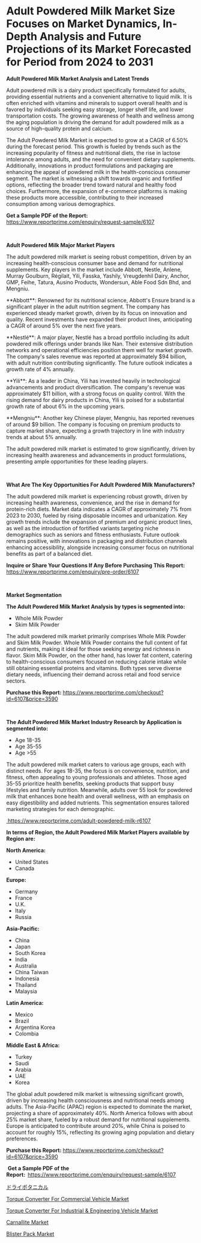 <p><h1>Adult Powdered Milk Market Size Focuses on Market Dynamics, In-Depth Analysis and Future Projections of its Market Forecasted for Period from 2024 to 2031</h1></p><p><strong>Adult Powdered Milk Market Analysis and Latest Trends</strong></p>
<p><p>Adult powdered milk is a dairy product specifically formulated for adults, providing essential nutrients and a convenient alternative to liquid milk. It is often enriched with vitamins and minerals to support overall health and is favored by individuals seeking easy storage, longer shelf life, and lower transportation costs. The growing awareness of health and wellness among the aging population is driving the demand for adult powdered milk as a source of high-quality protein and calcium.</p><p>The Adult Powdered Milk Market is expected to grow at a CAGR of 6.50% during the forecast period. This growth is fueled by trends such as the increasing popularity of fitness and nutritional diets, the rise in lactose intolerance among adults, and the need for convenient dietary supplements. Additionally, innovations in product formulations and packaging are enhancing the appeal of powdered milk in the health-conscious consumer segment. The market is witnessing a shift towards organic and fortified options, reflecting the broader trend toward natural and healthy food choices. Furthermore, the expansion of e-commerce platforms is making these products more accessible, contributing to their increased consumption among various demographics.</p></p>
<p><strong>Get a Sample PDF of the Report:&nbsp;</strong> <a href="https://www.reportprime.com/enquiry/request-sample/6107">https://www.reportprime.com/enquiry/request-sample/6107</a></p>
<p>&nbsp;</p>
<p><strong>Adult Powdered Milk Major Market Players</strong></p>
<p><p>The adult powdered milk market is seeing robust competition, driven by an increasing health-conscious consumer base and demand for nutritional supplements. Key players in the market include Abbott, Nestle, Anlene, Murray Goulburn, Régilait, Yili, Fasska, Yashily, Vreugdenhil Dairy, Anchor, GMP, Feihe, Tatura, Ausino Products, Wondersun, Able Food Sdn Bhd, and Mengniu.</p><p>**Abbott**: Renowned for its nutritional science, Abbott's Ensure brand is a significant player in the adult nutrition segment. The company has experienced steady market growth, driven by its focus on innovation and quality. Recent investments have expanded their product lines, anticipating a CAGR of around 5% over the next five years.</p><p>**Nestlé**: A major player, Nestlé has a broad portfolio including its adult powdered milk offerings under brands like Nan. Their extensive distribution networks and operational efficiencies position them well for market growth. The company's sales revenue was reported at approximately $94 billion, with adult nutrition contributing significantly. The future outlook indicates a growth rate of 4% annually.</p><p>**Yili**: As a leader in China, Yili has invested heavily in technological advancements and product diversification. The company's revenue was approximately $11 billion, with a strong focus on quality control. With the rising demand for dairy products in China, Yili is poised for a substantial growth rate of about 6% in the upcoming years.</p><p>**Mengniu**: Another key Chinese player, Mengniu, has reported revenues of around $9 billion. The company is focusing on premium products to capture market share, expecting a growth trajectory in line with industry trends at about 5% annually.</p><p>The adult powdered milk market is estimated to grow significantly, driven by increasing health awareness and advancements in product formulations, presenting ample opportunities for these leading players.</p></p>
<p>&nbsp;</p>
<p><strong>What Are The Key Opportunities For Adult Powdered Milk Manufacturers?</strong></p>
<p><p>The adult powdered milk market is experiencing robust growth, driven by increasing health awareness, convenience, and the rise in demand for protein-rich diets. Market data indicates a CAGR of approximately 7% from 2023 to 2030, fueled by rising disposable incomes and urbanization. Key growth trends include the expansion of premium and organic product lines, as well as the introduction of fortified variants targeting niche demographics such as seniors and fitness enthusiasts. Future outlook remains positive, with innovations in packaging and distribution channels enhancing accessibility, alongside increasing consumer focus on nutritional benefits as part of a balanced diet.</p></p>
<p><strong>Inquire or Share Your Questions If Any Before Purchasing This Report:</strong> <a href="https://www.reportprime.com/enquiry/pre-order/6107">https://www.reportprime.com/enquiry/pre-order/6107</a></p>
<p>&nbsp;</p>
<p><strong>Market Segmentation</strong></p>
<p><strong>The Adult Powdered Milk Market Analysis by types is segmented into:</strong></p>
<p><ul><li>Whole Milk Powder</li><li>Skim Milk Powder</li></ul></p>
<p><p>The adult powdered milk market primarily comprises Whole Milk Powder and Skim Milk Powder. Whole Milk Powder contains the full content of fat and nutrients, making it ideal for those seeking energy and richness in flavor. Skim Milk Powder, on the other hand, has lower fat content, catering to health-conscious consumers focused on reducing calorie intake while still obtaining essential proteins and vitamins. Both types serve diverse dietary needs, influencing their demand across retail and food service sectors.</p></p>
<p><strong>Purchase this Report:&nbsp;</strong><a href="https://www.reportprime.com/checkout?id=6107&price=3590">https://www.reportprime.com/checkout?id=6107&price=3590</a></p>
<p>&nbsp;</p>
<p><strong>The Adult Powdered Milk Market Industry Research by Application is segmented into:</strong></p>
<p><ul><li>Age 18-35</li><li>Age 35-55</li><li>Age >55</li></ul></p>
<p><p>The adult powdered milk market caters to various age groups, each with distinct needs. For ages 18-35, the focus is on convenience, nutrition, and fitness, often appealing to young professionals and athletes. Those aged 35-55 prioritize health benefits, seeking products that support busy lifestyles and family nutrition. Meanwhile, adults over 55 look for powdered milk that enhances bone health and overall wellness, with an emphasis on easy digestibility and added nutrients. This segmentation ensures tailored marketing strategies for each demographic.</p></p>
<p><a href="https://www.reportprime.com/adult-powdered-milk-r6107">&nbsp;https://www.reportprime.com/adult-powdered-milk-r6107</a></p>
<p><strong>In terms of Region, the Adult Powdered Milk Market Players available by Region are:</strong></p>
<p>
    <p> <strong> North America: </strong>
        <ul>
            <li>United States</li>
            <li>Canada</li>
        </ul>
        </p> 
    <p> <strong> Europe: </strong>
        <ul>
            <li>Germany</li>
            <li>France</li>
            <li>U.K.</li>
            <li>Italy</li>
            <li>Russia</li>
        </ul>
        </p> 
    <p> <strong> Asia-Pacific: </strong>
        <ul>
            <li>China</li>
            <li>Japan</li>
            <li>South Korea</li>
            <li>India</li>
            <li>Australia</li>
            <li>China Taiwan</li>
            <li>Indonesia</li>
            <li>Thailand</li>
            <li>Malaysia</li>
        </ul>
        </p> 
    <p> <strong> Latin America: </strong>
        <ul>
            <li>Mexico</li>
            <li>Brazil</li>
            <li>Argentina Korea</li>
            <li>Colombia</li>
        </ul>
        </p> 
    <p> <strong> Middle East & Africa: </strong>
        <ul>
            <li>Turkey</li>
            <li>Saudi</li>
            <li>Arabia</li>
            <li>UAE</li>
            <li>Korea</li>
        </ul>
    </p>
    </p>
<p><p>The global adult powdered milk market is witnessing significant growth, driven by increasing health consciousness and nutritional needs among adults. The Asia-Pacific (APAC) region is expected to dominate the market, projecting a share of approximately 40%. North America follows with about 25% market share, fueled by a robust demand for nutritional supplements. Europe is anticipated to contribute around 20%, while China is poised to account for roughly 15%, reflecting its growing aging population and dietary preferences.</p></p>
<p><strong>Purchase this Report: </strong><a href="https://www.reportprime.com/checkout?id=6107&price=3590">https://www.reportprime.com/checkout?id=6107&price=3590</a></p>
<p>&nbsp;<strong>Get a Sample PDF of the Report:&nbsp;&nbsp;</strong><a href="https://www.reportprime.com/enquiry/request-sample/6107">https://www.reportprime.com/enquiry/request-sample/6107</a></p>
<p><strong></strong></p>
<p><p><a href="https://medium.com/@marlanamarvn/%E3%82%B0%E3%83%AD%E3%83%BC%E3%83%90%E3%83%AB%E3%83%89%E3%83%A9%E3%82%A4%E3%83%9C%E3%82%BF%E3%83%8B%E3%82%AB%E3%83%AB%E5%B8%82%E5%A0%B4%E3%81%AE%E5%8C%85%E6%8B%AC%E7%9A%84%E5%88%86%E6%9E%90-%E6%88%90%E9%95%B7%E5%8B%95%E5%90%91%E3%81%A8%E5%B8%82%E5%A0%B4%E4%BA%88%E6%B8%AC-2024%E5%B9%B4-2031%E5%B9%B4-1153afbd7cfa">ドライボタニカル</a></p><p><a href="https://issuu.com/reportprime-2/docs/torque-converter-for-commercial-veh_20798b059d2bef">Torque Converter For Commercial Vehicle Market</a></p><p><a href="https://issuu.com/reportprime-2/docs/torque-converter-for-industrial-eng_6d7242b9ff7c9c">Torque Converter For Industrial & Engineering Vehicle Market</a></p><p><a href="https://www.linkedin.com/pulse/carnallite-industry-forecast-market-shifts-strategic-imperatives-zfoje?trackingId=kwBIvWY9TW%2BwPcjvwrgGgw%3D%3D">Carnallite Market</a></p><p><a href="https://www.linkedin.com/pulse/global-blister-pack-market-focus-product-type-pvcpvdcpctfeother-cpnye?trackingId=aguZHAkNRsCwrOYDhyb%2FlA%3D%3D">Blister Pack Market</a></p></p>
